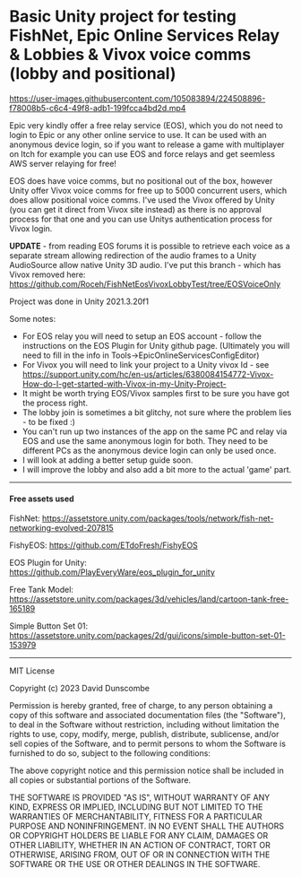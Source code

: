 # Basic Unity project for testing FishNet, Epic Online Services Relay & Lobbies & Vivox voice comms (lobby and positional)


https://user-images.githubusercontent.com/105083894/224508896-f78008b5-c6c4-49f8-adb1-199fcca4bd2d.mp4


Epic very kindly offer a free relay service (EOS), which you do not need to login to Epic or any other online service to use. It can be used with an anonymous device login, so if you want to release a game with multiplayer on Itch for example you can use EOS and force relays and get seemless AWS server relaying for free! 

EOS does have voice comms, but no positional out of the box, however Unity offer Vivox voice comms for free up to 5000 concurrent users, which does allow positional voice comms. I've used the Vivox offered by Unity (you can get it direct from Vivox site instead) as there is no approval process for that one and you can use Unitys authentication process for Vivox login.

**UPDATE** - from reading EOS forums it is possible to retrieve each voice as a separate stream allowing redirection of the audio frames to a Unity AudioSource allow native Unity 3D audio. I've put this branch - which has Vivox removed here: https://github.com/Roceh/FishNetEosVivoxLobbyTest/tree/EOSVoiceOnly

Project was done in Unity 2021.3.20f1

Some notes:

- For EOS relay you will need to setup an EOS account - follow the instructions on the EOS Plugin for Unity github page. (Ultimately you will need to fill in the info in Tools->EpicOnlineServicesConfigEditor)
- For Vivox you will need to link your project to a Unity vivox Id - see https://support.unity.com/hc/en-us/articles/6380084154772-Vivox-How-do-I-get-started-with-Vivox-in-my-Unity-Project-
- It might be worth trying EOS/Vivox samples first to be sure you have got the process right.  
- The lobby join is sometimes a bit glitchy, not sure where the problem lies - to be fixed :)
- You can't run up two instances of the app on the same PC and relay via EOS and use the same anonymous login for both. They need to be different PCs as the anonymous device login can only be used once. 
- I will look at adding a better setup guide soon.
- I will improve the lobby and also add a bit more to the actual 'game' part.

---
#### Free assets used

FishNet: https://assetstore.unity.com/packages/tools/network/fish-net-networking-evolved-207815

FishyEOS: https://github.com/ETdoFresh/FishyEOS

EOS Plugin for Unity: https://github.com/PlayEveryWare/eos_plugin_for_unity

Free Tank Model: https://assetstore.unity.com/packages/3d/vehicles/land/cartoon-tank-free-165189

Simple Button Set 01: https://assetstore.unity.com/packages/2d/gui/icons/simple-button-set-01-153979

---
MIT License

Copyright (c) 2023 David Dunscombe

Permission is hereby granted, free of charge, to any person obtaining a copy
of this software and associated documentation files (the "Software"), to deal
in the Software without restriction, including without limitation the rights
to use, copy, modify, merge, publish, distribute, sublicense, and/or sell
copies of the Software, and to permit persons to whom the Software is
furnished to do so, subject to the following conditions:

The above copyright notice and this permission notice shall be included in all
copies or substantial portions of the Software.

THE SOFTWARE IS PROVIDED "AS IS", WITHOUT WARRANTY OF ANY KIND, EXPRESS OR
IMPLIED, INCLUDING BUT NOT LIMITED TO THE WARRANTIES OF MERCHANTABILITY,
FITNESS FOR A PARTICULAR PURPOSE AND NONINFRINGEMENT. IN NO EVENT SHALL THE
AUTHORS OR COPYRIGHT HOLDERS BE LIABLE FOR ANY CLAIM, DAMAGES OR OTHER
LIABILITY, WHETHER IN AN ACTION OF CONTRACT, TORT OR OTHERWISE, ARISING FROM,
OUT OF OR IN CONNECTION WITH THE SOFTWARE OR THE USE OR OTHER DEALINGS IN THE
SOFTWARE.
